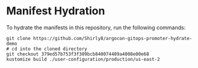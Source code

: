 # Manifest Hydration

To hydrate the manifests in this repository, run the following commands:

```shell
git clone https://github.com/Shirly8/argocon-gitops-promoter-hydrate-demo
# cd into the cloned directory
git checkout 379ed57b753f3f309bcb840074409a4008e00e68
kustomize build ./user-configuration/production/us-east-2
```

